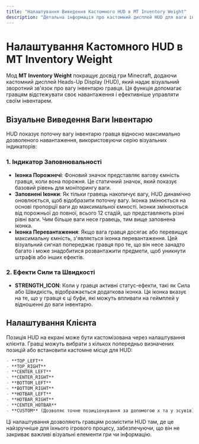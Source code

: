 ```yaml
---
title: "Налаштування Виведення Кастомного HUD в MT Inventory Weight"
description: "Детальна інформація про кастомний дисплей HUD для ваги інвентарю, включаючи візуальні індикатори та налаштування."
---
```


# **Налаштування Кастомного HUD в MT Inventory Weight**

Мод **MT Inventory Weight** покращує досвід гри Minecraft, додаючи кастомний дисплей Heads-Up Display (HUD), який надає візуальний зворотний зв'язок про вагу інвентарю гравця. Ця функція допомагає гравцям відстежувати своє навантаження і ефективніше управляти своїм інвентарем.

## **Візуальне Виведення Ваги Інвентарю**

HUD показує поточну вагу інвентарю гравця відносно максимально дозволеного навантаження, використовуючи серію візуальних індикаторів:

### **1. Індикатор Заповнювальності**

- **Іконка Порожнечі**: Фоновий значок представляє вагову ємність гравця, коли вона порожня. Це статичний значок, який показує базовий рівень для моніторингу ваги.
- **Заповнені Іконки**: Як тільки гравець накопичує вагу, HUD динамічно оновлюється, щоб відобразити поточну вагу. Іконка змінюється на основі пропорції ваги до максимальної ємності. Іконки змінюються від порожньої до повної, всього 12 стадій, що представляють різні рівні ваги. Чим більше ваги несе гравець, тим вище заповнена іконка.
- **Іконка Перевантаження**: Якщо вага гравця досягає або перевищує максимальну ємність, з'являється іконка перевантаження. Цей візуальний сигнал попереджає гравця про те, що він несе занадто багато і може знадобитися розвантажити предмети, щоб уникнути штрафів або інших ефектів.

### **2. Ефекти Сили та Швидкості**

- **STRENGTH_ICON**: Коли у гравця активні статус-ефекти, такі як Сила або Швидкість, відображається додаткова іконка. Ця іконка вказує на те, що у гравця є ці буфи, які можуть впливати на геймплей у відношенні до ваги інвентарю.

## **Налаштування Клієнта**

Позиція HUD на екрані може бути кастомізована через налаштування клієнта. Гравці можуть вибрати з кількох попередньо визначених позицій або встановити кастомне місце для HUD:

```md
- **TOP_LEFT**
- **TOP_RIGHT**
- **CENTER_LEFT**
- **CENTER_RIGHT**
- **BOTTOM_LEFT**
- **BOTTOM_RIGHT**
- **HOTBAR_LEFT**
- **HOTBAR_RIGHT**
- **CENTER_HOTBAR**
- **CUSTOM** (Дозволяє точне позиціонування за допомогою x та y зсувів)
```

Ці налаштування дозволяють гравцям розмістити HUD там, де це найзручніше для їхнього ігрового процесу, забезпечуючи, що він не закриває важливі візуальні елементи гри чи інформацію.
